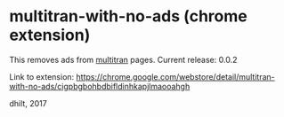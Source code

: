multitran-with-no-ads (chrome extension)
================

This removes ads from [multitran](http://www.multitran.ru/) pages. Current release: 0.0.2

Link to extension: https://chrome.google.com/webstore/detail/multitran-with-no-ads/cigpbgbohbdbifldinhkapjlmaooahgh

dhilt, 2017
